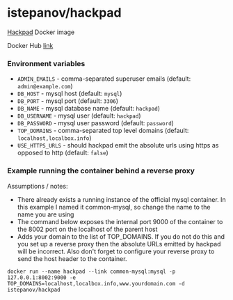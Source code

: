 # istepanov/hackpad

[Hackpad](https://github.com/dropbox/hackpad) Docker image

Docker Hub [link](https://hub.docker.com/r/istepanov/hackpad/)

### Environment variables

* `ADMIN_EMAILS` - comma-separated superuser emails (default: `admin@example.com`)
* `DB_HOST` - mysql host (default: `mysql`)
* `DB_PORT` - mysql port (default: `3306`)
* `DB_NAME` - mysql database name (default: `hackpad`)
* `DB_USERNAME` - mysql user (default: `hackpad`)
* `DB_PASSWORD` - mysql user password (default: `password`)
* `TOP_DOMAINS` - comma-separated top level domains (default: `localhost,localbox.info`)
* `USE_HTTPS_URLS` - should hackpad emit the absolute urls using https as opposed to http (default: `false`)

### Example running the container behind a reverse proxy

Assumptions / notes:
* There already exists a running instance of the official mysql container. In this example I named it common-mysql, so change the name to the name you are using
* The command below exposes the internal port 9000 of the container to the 8002 port on the localhost of the parent host
* Adds your domain to the list of TOP_DOMAINS. If you do not do this and you set up a reverse proxy then the absolute URLs emitted by hackpad will be incorrect. Also don't forget to configure your reverse proxy to send the host header to the container.

```
docker run --name hackpad --link common-mysql:mysql -p 127.0.0.1:8002:9000 -e TOP_DOMAINS=localhost,localbox.info,www.yourdomain.com -d istepanov/hackpad
```
